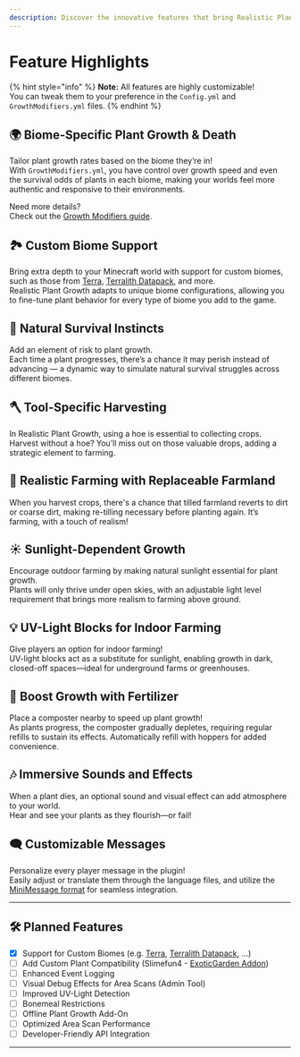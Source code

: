 ```yaml
---
description: Discover the innovative features that bring Realistic Plant Growth to life in your Minecraft world.
---
```


# Feature Highlights

{% hint style="info" %}
**Note:** All features are highly customizable! <br>
You can tweak them to your preference in the `Config.yml` and `GrowthModifiers.yml` files.
{% endhint %}


## 🌍 Biome-Specific Plant Growth & Death

Tailor plant growth rates based on the biome they’re in! <br>
With `GrowthModifiers.yml`, you have control over growth speed and even the survival odds of plants in each biome, 
making your worlds feel more authentic and responsive to their environments.

Need more details? <br>
Check out the [Growth Modifiers guide](../guides/configuration/growthmodifiers.yml.md).


## 🏞️ Custom Biome Support

Bring extra depth to your Minecraft world with support for custom biomes, such as those from [Terra](https://github.com/PolyhedralDev/Terra), [Terralith Datapack](https://modrinth.com/datapack/terralith), and more. <br>
Realistic Plant Growth adapts to unique biome configurations, allowing you to fine-tune plant behavior for every type of biome you add to the game.


## 🌱 Natural Survival Instincts

Add an element of risk to plant growth. <br>
Each time a plant progresses, there’s a chance it may perish instead of advancing — a dynamic way to simulate natural survival struggles across different biomes.


## 🪓 Tool-Specific Harvesting

In Realistic Plant Growth, using a hoe is essential to collecting crops. <br>
Harvest without a hoe? You’ll miss out on those valuable drops, adding a strategic element to farming.


## 🚜 Realistic Farming with Replaceable Farmland

When you harvest crops, there's a chance that tilled farmland reverts to dirt or coarse dirt, 
making re-tilling necessary before planting again. It’s farming, with a touch of realism!


## ☀️ Sunlight-Dependent Growth

Encourage outdoor farming by making natural sunlight essential for plant growth. <br>
Plants will only thrive under open skies, with an adjustable light level requirement that brings more realism to farming above ground.


## 💡 UV-Light Blocks for Indoor Farming

Give players an option for indoor farming! <br> 
UV-light blocks act as a substitute for sunlight, enabling growth in dark, closed-off spaces—ideal for underground farms or greenhouses.


## 🌾 Boost Growth with Fertilizer

Place a composter nearby to speed up plant growth! <br>
As plants progress, the composter gradually depletes, requiring regular refills to sustain its effects. 
Automatically refill with hoppers for added convenience.


## 🎶 Immersive Sounds and Effects

When a plant dies, an optional sound and visual effect can add atmosphere to your world. <br> 
Hear and see your plants as they flourish—or fail!

## 🗨️ Customizable Messages

Personalize every player message in the plugin! <br>
Easily adjust or translate them through the language files, and utilize the [MiniMessage format](https://docs.advntr.dev/minimessage/format.html) for seamless integration.

***

## 🛠️ Planned Features

* [x] Support for Custom Biomes (e.g. [Terra](https://github.com/PolyhedralDev/Terra), [Terralith Datapack](https://modrinth.com/datapack/terralith), ...)
* [ ] Add Custom Plant Compatibility (Slimefun4 - [ExoticGarden Addon](https://github.com/TheBusyBiscuit/ExoticGarden))
* [ ] Enhanced Event Logging
* [ ] Visual Debug Effects for Area Scans (Admin Tool)
* [ ] Improved UV-Light Detection
* [ ] Bonemeal Restrictions
* [ ] Offline Plant Growth Add-On
* [ ] Optimized Area Scan Performance
* [ ] Developer-Friendly API Integration

***
